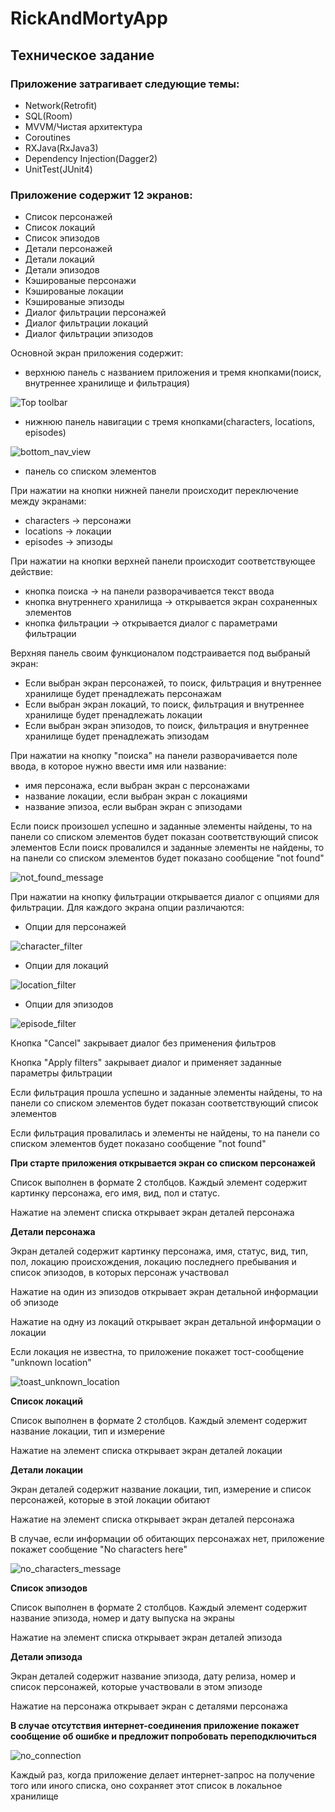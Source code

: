 # RickAndMortyApp
## Техническое задание
### Приложение затрагивает следующие темы:
* Network(Retrofit)
* SQL(Room)
* MVVM/Чистая архитектура
* Coroutines
* RXJava(RxJava3)
* Dependency Injection(Dagger2)
* UnitTest(JUnit4)
### Приложение содержит 12 экранов:
* Список персонажей
* Список локаций
* Список эпизодов
* Детали персонажей
* Детали локаций
* Детали эпизодов
* Кэшированые персонажи
* Кэшированые локации
* Кэшированые эпизоды
* Диалог фильтрации персонажей
* Диалог фильтрации локаций
* Диалог фильтрации эпизодов

Основной экран приложения содержит: 
* верхнюю панель с названием приложения и тремя кнопками(поиск, внутреннее хранилище и фильтрация)

![Top toolbar](https://github.com/MichMasl/RickAndMortyApp/assets/117280014/d86453ad-32b3-4dde-baa7-893e8608658d)
* нижнюю панель навигации с тремя кнопками(characters, locations, episodes)

![bottom_nav_view](https://github.com/MichMasl/RickAndMortyApp/assets/117280014/c81f053d-07e5-4051-abe6-b4ebfb3f074a)
* панель со списком элементов

При нажатии на кнопки нижней панели происходит переключение между экранами: 
* characters -> персонажи
* locations -> локации
* episodes -> эпизоды

При нажатии на кнопки верхней панели происходит соответствующее действие:
* кнопка поиска -> на панели разворачивается текст ввода
* кнопка внутреннего хранилища -> открывается экран сохраненных элементов
* кнопка фильтрации -> открывается диалог с параметрами фильтрации

Верхняя панель своим функционалом подстраивается под выбраный экран: 
* Если выбран экран персонажей, то поиск, фильтрация и внутреннее хранилище будет пренадлежать персонажам 
* Если выбран экран локаций, то поиск, фильтрация и внутреннее хранилище будет пренадлежать локации
* Если выбран экран эпизодов, то поиск, фильтрация и внутреннее хранилище будет пренадлежать эпизодам

При нажатии на кнопку "поиска" на панели разворачивается поле ввода, в которое нужно ввести имя или название: 
* имя персонажа, если выбран экран с персонажами
* название локации, если выбран экран с локациями
* название эпизоа, если выбран экран с эпизодами

Если поиск произошел успешно и заданные элементы найдены, то на панели со списком элементов будет показан соответствующий список элементов
Если поиск провалился и заданные элементы не найдены, то на панели со списком элементов будет показано сообщение "not found"

![not_found_message](https://github.com/MichMasl/RickAndMortyApp/assets/117280014/2359b772-9554-44e9-9486-2b91fb7bc35f)

При нажатии на кнопку фильтрации открывается диалог с опциями для фильтрации. Для каждого экрана опции различаются:
* Опции для персонажей

![character_filter](https://github.com/MichMasl/RickAndMortyApp/assets/117280014/580ca817-37d5-42b7-8577-a78c8f87a187)

* Опции для локаций

![location_filter](https://github.com/MichMasl/RickAndMortyApp/assets/117280014/52835e5f-ebb8-4e60-a41a-bb8e5ef1e225)

* Опции для эпизодов

![episode_filter](https://github.com/MichMasl/RickAndMortyApp/assets/117280014/30dcf7f9-4d8f-4ebe-94cb-9b7a39740743)

Кнопка "Cancel" закрывает диалог без применения фильтров

Кнопка "Apply filters" закрывает диалог и применяет заданные параметры фильтрации

Если фильтрация прошла успешно и заданные элементы найдены, то на панели со списком элементов будет показан соответствующий список элементов

Если фильтрация провалилась и элементы не найдены, то на панели со списком элементов будет показано сообщение "not found"

**При старте приложения открывается экран со списком персонажей**

Список выполнен в формате 2 столбцов. Каждый элемент содержит картинку персонажа, его имя, вид, пол и статус.

Нажатие на элемент списка открывает экран деталей персонажа

**Детали персонажа**

Экран деталей содержит картинку персонажа, имя, статус, вид, тип, пол, локацию происхождения, локацию последнего пребывания и список эпизодов, в которых персонаж участвовал

Нажатие на один из эпизодов открывает экран детальной информации об эпизоде

Нажатие на одну из локаций открывает экран детальной информации о локации

Если локация не известна, то приложение покажет тост-сообщение "unknown location"

![toast_unknown_location](https://github.com/MichMasl/RickAndMortyApp/assets/117280014/f7427cef-13a5-4626-99b5-2213604f8972)

**Список локаций**

Список выполнен в формате 2 столбцов. Каждый элемент содержит название локации, тип и измерение

Нажатие на элемент списка открывает экран деталей локации

**Детали локации**

Экран деталей содержит название локации, тип, измерение и список персонажей, которые в этой локации обитают

Нажатие на элемент списка открывает экран деталей персонажа

В случае, если информации об обитающих персонажах нет, приложение покажет сообщение "No characters here"

![no_characters_message](https://github.com/MichMasl/RickAndMortyApp/assets/117280014/345f32a8-d281-4e51-9208-986ef05b344b)

**Список эпизодов**

Список выполнен в формате 2 столбцов. Каждый элемент содержит название эпизода, номер и дату выпуска на экраны

Нажатие на элемент списка открывает экран деталей эпизода

**Детали эпизода**

Экран деталей содержит название эпизода, дату релиза, номер и список персонажей, которые участвовали в этом эпизоде

Нажатие на персонажа открывает экран с деталями персонажа

**В случае отсутствия интернет-соединения приложение покажет сообщение об ошибке и предложит попробовать переподключиться**

![no_connection](https://github.com/MichMasl/RickAndMortyApp/assets/117280014/6606c91e-b4c5-4f9b-a163-6e5c95b071f3)

Каждый раз, когда приложение делает интернет-запрос на получение того или иного списка, оно сохраняет этот список в локальное хранилище
